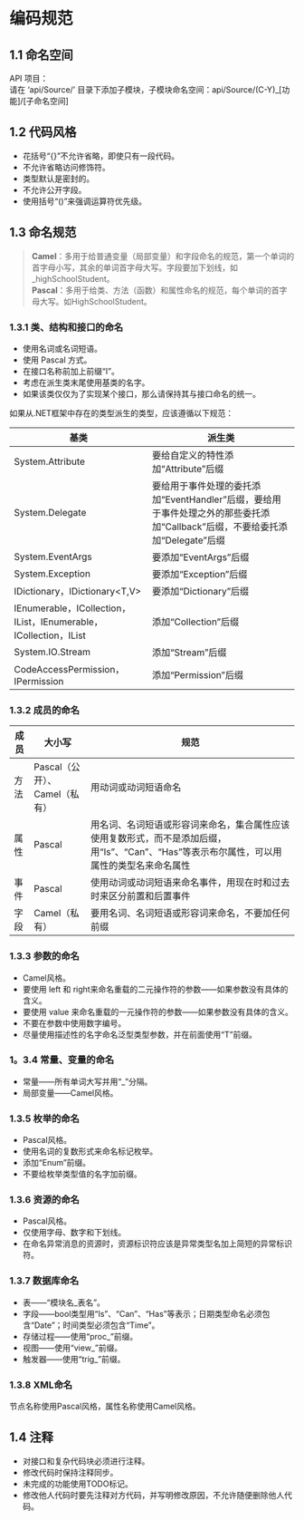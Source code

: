 # 编码规范

## 1.1 命名空间

API 项目：  
请在 ‘api/Source/’ 目录下添加子模块，子模块命名空间：api/Source/(C-Y)_[功能]/[子命名空间]

## 1.2 代码风格

* 花括号“{}”不允许省略，即使只有一段代码。
* 不允许省略访问修饰符。
* 类型默认是密封的。
* 不允许公开字段。
* 使用括号“()”来强调运算符优先级。

## 1.3 命名规范

> **Camel**：多用于给普通变量（局部变量）和字段命名的规范，第一个单词的首字母小写，其余的单词首字母大写。字段要加下划线，如_highSchoolStudent。  
> **Pascal**：多用于给类、方法（函数）和属性命名的规范，每个单词的首字母大写。如HighSchoolStudent。  

### 1.3.1 类、结构和接口的命名

* 使用名词或名词短语。
* 使用 Pascal 方式。
* 在接口名称前加上前缀“I”。
* 考虑在派生类末尾使用基类的名字。
* 如果该类仅仅为了实现某个接口，那么请保持其与接口命名的统一。

如果从.NET框架中存在的类型派生的类型，应该遵循以下规范：

| 基类	| 派生类 |
| ----- | ----- |
| System.Attribute	| 要给自定义的特性添加“Attribute”后缀 |
| System.Delegate	| 要给用于事件处理的委托添加“EventHandler”后缀，要给用于事件处理之外的那些委托添加“Callback”后缀，不要给委托添加“Delegate”后缀 |
| System.EventArgs	| 要添加“EventArgs”后缀|
| System.Exception	| 要添加“Exception”后缀|
| IDictionary，IDictionary<T,V>	| 要添加“Dictionary”后缀|
| IEnumerable，ICollection，IList，IEnumerable，ICollection，IList | 添加“Collection”后缀|
| System.IO.Stream	| 添加“Stream”后缀|
| CodeAccessPermission，IPermission	| 添加“Permission”后缀|

### 1.3.2 成员的命名

| 成员	| 大小写	| 规范|
| ----- | -------- | --- |
| 方法	| Pascal（公开）、Camel（私有）	| 用动词或动词短语命名|
| 属性	| Pascal	| 用名词、名词短语或形容词来命名，集合属性应该使用复数形式，而不是添加后缀，用“Is”、“Can”、“Has”等表示布尔属性，可以用属性的类型名来命名属性|
| 事件	| Pascal	| 使用动词或动词短语来命名事件，用现在时和过去时来区分前置和后置事件|
| 字段	| Camel（私有）	| 要用名词、名词短语或形容词来命名，不要加任何前缀|

### 1.3.3 参数的命名

* Camel风格。
* 要使用 left 和 right来命名重载的二元操作符的参数——如果参数没有具体的含义。
* 要使用 value 来命名重载的一元操作符的参数——如果参数没有具体的含义。
* 不要在参数中使用数字编号。
* 尽量使用描述性的名字命名泛型类型参数，并在前面使用“T”前缀。

### 1。3.4 常量、变量的命名

* 常量——所有单词大写并用“_”分隔。
* 局部变量——Camel风格。

### 1.3.5 枚举的命名

* Pascal风格。
* 使用名词的复数形式来命名标记枚举。
* 添加“Enum”前缀。
* 不要给枚举类型值的名字加前缀。

### 1.3.6 资源的命名

* Pascal风格。
* 仅使用字母、数字和下划线。
* 在命名异常消息的资源时，资源标识符应该是异常类型名加上简短的异常标识符。

### 1.3.7 数据库命名

* 表——“模块名_表名”。
* 字段——bool类型用“Is”、“Can”、“Has”等表示；日期类型命名必须包含“Date”；时间类型必须包含“Time”。
* 存储过程——使用“proc_”前缀。
* 视图——使用“view_”前缀。
* 触发器——使用“trig_”前缀。

### 1.3.8 XML命名

节点名称使用Pascal风格，属性名称使用Camel风格。

## 1.4 注释

* 对接口和复杂代码块必须进行注释。
* 修改代码时保持注释同步。
* 未完成的功能使用TODO标记。
* 修改他人代码时要先注释对方代码，并写明修改原因，不允许随便删除他人代码。

<!-- ## 1.5 异常处理

原则上只允许显示抛出InvalidOperationException、ArgumentException、ArgumentNullException和ArgumentOutOfRangeException四种异常类型。
在自定义异常时，必须使用VS提供的代码模板来创建自定义异常。 -->